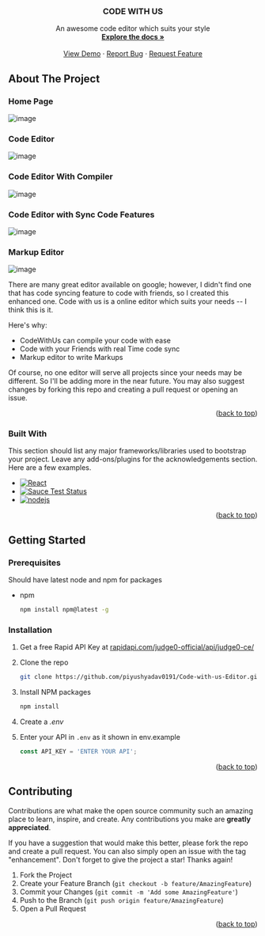 
<a name="readme-top"></a>


<!-- PROJECT SHIELDS -->
<!--
*** I'm using markdown "reference style" links for readability.
*** Reference links are enclosed in brackets [ ] instead of parentheses ( ).
*** See the bottom of this document for the declaration of the reference variables
*** for contributors-url, forks-url, etc. This is an optional, concise syntax you may use.
*** https://www.markdownguide.org/basic-syntax/#reference-style-links
-->


<!-- PROJECT LOGO -->
<br />
<div align="center">
  <h3 align="center">CODE WITH US</h3>

  <p align="center">
    An awesome code editor which suits your style
    <br />
    <a href="https://github.com/piyushyadav0191/Code-with-us-Editor/blob/master/README.md"><strong>Explore the docs »</strong></a>
    <br />
    <br />
    <a href="https://codewithus.vercel.app/">View Demo</a>
    ·
    <a href="https://github.com/piyushyadav0191/Code-with-us-Editor/issues">Report Bug</a>
    ·
    <a href="https://github.com/piyushyadav0191/Code-with-us-Editor/issues">Request Feature</a>
  </p>
</div>

<!-- ABOUT THE PROJECT -->
## About The Project

### Home Page

![image](https://user-images.githubusercontent.com/84402719/200099911-23b37947-0b0e-4cfc-b7a9-bf86470312c4.png)

### Code Editor 
![image](https://user-images.githubusercontent.com/84402719/200099948-cc25e708-c672-4346-b26d-852fb5d559c1.png)

### Code Editor With Compiler
![image](https://user-images.githubusercontent.com/84402719/200100143-ddcdce26-0331-49e0-b69c-b0b78ddcd12a.png)

### Code Editor with Sync Code Features
![image](https://user-images.githubusercontent.com/84402719/200100195-6c6262a6-1b39-4a6e-972c-430867d14070.png)

### Markup Editor
![image](https://user-images.githubusercontent.com/84402719/200100242-3970a224-2fe0-4ce0-ae10-229de3255fde.png)


There are many great editor available on google; however, I didn't find one that has code syncing feature to code with friends, so I created this enhanced one. Code with us is a online editor which suits your needs -- I think this is it.

Here's why:
* CodeWithUs can compile your code with ease 
* Code with your Friends with real Time code sync
* Markup editor to write Markups

Of course, no one editor will serve all projects since your needs may be different. So I'll be adding more in the near future. You may also suggest changes by forking this repo and creating a pull request or opening an issue. 


<p align="right">(<a href="#readme-top">back to top</a>)</p>



### Built With

This section should list any major frameworks/libraries used to bootstrap your project. Leave any add-ons/plugins for the acknowledgements section. Here are a few examples.

* [![React][React.js]][React-url]
* [![Sauce Test Status](https://saucelabs.com/browser-matrix/socket.svg)](https://saucelabs.com/u/socket)
* [![nodejs](https://badges.aleen42.com/src/node.svg)](nodejs.org)

<p align="right">(<a href="#readme-top">back to top</a>)</p>



<!-- GETTING STARTED -->
## Getting Started



### Prerequisites

Should have latest node and npm for packages 
* npm
  ```sh
  npm install npm@latest -g
  ```

### Installation

1. Get a free Rapid API Key at [rapidapi.com/judge0-official/api/judge0-ce/](rapidapi.com/judge0-official/api/judge0-ce/)
2. Clone the repo
   ```sh
   git clone https://github.com/piyushyadav0191/Code-with-us-Editor.git
   ```
3. Install NPM packages
   ```sh
   npm install
   ```
4. Create a *.env*
   
5. Enter your API in `.env` as it shown in env.example 
   ```js
   const API_KEY = 'ENTER YOUR API';
   ```

<p align="right">(<a href="#readme-top">back to top</a>)</p>


<!-- CONTRIBUTING -->
## Contributing

Contributions are what make the open source community such an amazing place to learn, inspire, and create. Any contributions you make are **greatly appreciated**.

If you have a suggestion that would make this better, please fork the repo and create a pull request. You can also simply open an issue with the tag "enhancement".
Don't forget to give the project a star! Thanks again!

1. Fork the Project
2. Create your Feature Branch (`git checkout -b feature/AmazingFeature`)
3. Commit your Changes (`git commit -m 'Add some AmazingFeature'`)
4. Push to the Branch (`git push origin feature/AmazingFeature`)
5. Open a Pull Request

<p align="right">(<a href="#readme-top">back to top</a>)</p>


[React.js]: https://img.shields.io/badge/React-20232A?style=for-the-badge&logo=react&logoColor=61DAFB
[React-url]: https://reactjs.org/
